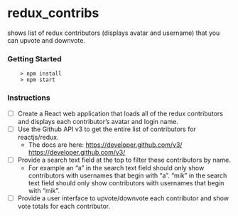 # redux_contribs

shows list of redux contributors (displays avatar and username) that you can upvote and downvote.

### Getting Started

```
	> npm install
	> npm start
```
### Instructions
- [ ] Create a React web application that loads all of the redux contributors and displays each contributor’s avatar and login name.
- [ ] Use the Github API v3 to get the entire list of contributors for reactjs/redux. 
	- The docs are here: https://developer.github.com/v3/ <https://developer.github.com/v3/>
- [ ] Provide a search text field at the top to filter these contributors by name. 
	- For example an “a” in the search text field should only show contributors with usernames that begin with “a”. “mik” in the search text field should only show contributors with usernames that begin with “mik”.
- [ ] Provide a user interface to upvote/downvote each contributor and show vote totals for each contributor.